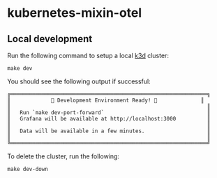 # kubernetes-mixin-otel

## Local development

Run the following command to setup a local [k3d](https://k3d.io/stable/) cluster:

```shell
make dev
```

You should see the following output if successful:

```shell
╔═══════════════════════════════════════════════════════════════╗
║             🚀 Development Environment Ready! 🚀              ║
║                                                               ║
║   Run `make dev-port-forward`                                 ║
║   Grafana will be available at http://localhost:3000          ║
║                                                               ║
║   Data will be available in a few minutes.                    ║
║                                                               ║
╚═══════════════════════════════════════════════════════════════╝
```

To delete the cluster, run the following:

```shell
make dev-down
```
